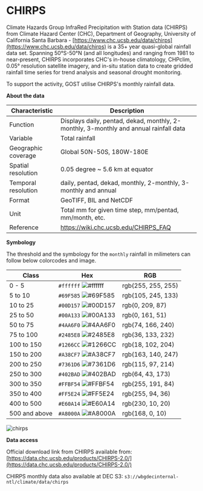 # CHIRPS

Climate Hazards Group InfraRed Precipitation with Station data (CHIRPS) from Climate Hazard Center (CHC), Department of Geography, University of California Santa Barbara - [https://www.chc.ucsb.edu/data/chirps](https://www.chc.ucsb.edu/data/chirps) is a 35+ year quasi-global rainfall data set. Spanning 50°S-50°N (and all longitudes) and ranging from 1981 to near-present, CHIRPS incorporates CHC's in-house climatology, CHPclim, 0.05° resolution satellite imagery, and in-situ station data to create gridded rainfall time series for trend analysis and seasonal drought monitoring. 

To support the activity, GOST utilise CHIRPS's monthly rainfall data.


**About the data**

| Characteristic  | Description  |
|---|---|
| Function  | Displays daily, pentad, dekad, monthly, 2-monthly, 3-monthly and annual rainfall data  |
| Variable  | Total rainfall  |
| Geographic coverage  | Global 50N-50S, 180W-180E |
| Spatial resolution  | 0.05 degree ~ 5.6 km at equator  |
| Temporal resolution  | daily, pentad, dekad, monthly, 2-monthly, 3-monthly and annual  |
| Format  | GeoTIFF, BIL and NetCDF  |
| Unit  | Total mm for given time step, mm/pentad, mm/month, etc.  |
| Reference  | https://wiki.chc.ucsb.edu/CHIRPS_FAQ  |

**Symbology**

The threshold and the symbology for the `monthly` rainfall in milimeters can follow below colorcodes and image.

| Class  | Hex  | RGB  |
|---|---|---|
| 0 - 5  | `#ffffff` ![#ffffff](https://via.placeholder.com/15/ffffff/000000?text=+) | rgb(255, 255, 255)  |
| 5 to 10  | `#69F585` ![#69F585](https://via.placeholder.com/15/69F585/000000?text=+)  | rgb(105, 245, 133)  |
| 10 to 25  | `#00D157` ![#00D157](https://via.placeholder.com/15/00D157/000000?text=+)  | rgb(0, 209, 87)  |
| 25 to 50  | `#00A133` ![#00A133](https://via.placeholder.com/15/00A133/000000?text=+)  | rgb(0, 161, 51)  |
| 50 to 75  | `#4AA6F0` ![#4AA6F0](https://via.placeholder.com/15/4AA6F0/000000?text=+)  | rgb(74, 166, 240)  |
| 75 to 100  | `#2485E8` ![#2485E8](https://via.placeholder.com/15/2485E8/000000?text=+)  | rgb(36, 133, 232)  |
| 100 to 150  | `#1266CC` ![#1266CC](https://via.placeholder.com/15/1266CC/000000?text=+)  | rgb(18, 102, 204)  |
| 150 to 200  | `#A38CF7` ![#A38CF7](https://via.placeholder.com/15/A38CF7/000000?text=+)  | rgb(163, 140, 247)  |
| 200 to 250  | `#7361D6` ![#7361D6](https://via.placeholder.com/15/7361D6/000000?text=+)  | rgb(115, 97, 214)  |
| 250 to 300  | `#402BAD` ![#402BAD](https://via.placeholder.com/15/402BAD/000000?text=+)  | rgb(64, 43, 173)  |
| 300 to 350  | `#FFBF54` ![#FFBF54](https://via.placeholder.com/15/FFBF54/000000?text=+)  | rgb(255, 191, 84)  |
| 350 to 400  | `#FF5E24` ![#FF5E24](https://via.placeholder.com/15/FF5E24/000000?text=+)  | rgb(255, 94, 36)  |
| 400 to 500  | `#E60A14` ![#E60A14](https://via.placeholder.com/15/E60A14/000000?text=+)  | rgb(230, 10, 20)  |
| 500 and above  | `#A8000A` ![#A8000A](https://via.placeholder.com/15/A8000A/000000?text=+)  | rgb(168, 0, 10)  |

![chirps](../img/data-chirps.png)


**Data access**

Official download link from CHIRPS available from: [https://data.chc.ucsb.edu/products/CHIRPS-2.0/](https://data.chc.ucsb.edu/products/CHIRPS-2.0/)

CHIRPS monthly data also available at DEC S3: `s3://wbgdecinternal-ntl/climate/data/chirps`
